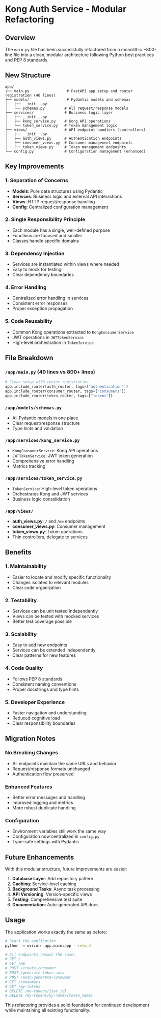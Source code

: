 # Kong Auth Service - Modular Refactoring

## Overview

The `main.py` file has been successfully refactored from a monolithic ~800-line file into a clean, modular architecture following Python best practices and PEP 8 standards.

## New Structure

```
app/
├── main.py                 # FastAPI app setup and router registration (40 lines)
├── models/                 # Pydantic models and schemas
│   ├── __init__.py
│   └── schemas.py         # All request/response models
├── services/              # Business logic layer
│   ├── __init__.py
│   ├── kong_service.py    # Kong API operations
│   └── token_service.py   # Token management logic
├── views/                 # API endpoint handlers (controllers)
│   ├── __init__.py
│   ├── auth_views.py      # Authentication endpoints
│   ├── consumer_views.py  # Consumer management endpoints
│   └── token_views.py     # Token management endpoints
└── config.py              # Configuration management (enhanced)
```

## Key Improvements

### 1. **Separation of Concerns**
- **Models**: Pure data structures using Pydantic
- **Services**: Business logic and external API interactions
- **Views**: HTTP request/response handling
- **Config**: Centralized configuration management

### 2. **Single Responsibility Principle**
- Each module has a single, well-defined purpose
- Functions are focused and smaller
- Classes handle specific domains

### 3. **Dependency Injection**
- Services are instantiated within views where needed
- Easy to mock for testing
- Clear dependency boundaries

### 4. **Error Handling**
- Centralized error handling in services
- Consistent error responses
- Proper exception propagation

### 5. **Code Reusability**
- Common Kong operations extracted to `KongConsumerService`
- JWT operations in `JWTTokenService`
- High-level orchestration in `TokenService`

## File Breakdown

### `/app/main.py` (40 lines vs 800+ lines)
```python
# Clean setup with router registration
app.include_router(auth_router, tags=["authentication"])
app.include_router(consumer_router, tags=["consumers"])
app.include_router(token_router, tags=["tokens"])
```

### `/app/models/schemas.py`
- All Pydantic models in one place
- Clear request/response structure
- Type hints and validation

### `/app/services/kong_service.py`
- `KongConsumerService`: Kong API operations
- `JWTTokenService`: JWT token generation
- Comprehensive error handling
- Metrics tracking

### `/app/services/token_service.py`
- `TokenService`: High-level token operations
- Orchestrates Kong and JWT services
- Business logic consolidation

### `/app/views/`
- **auth_views.py**: `/` and `/me` endpoints
- **consumer_views.py**: Consumer management
- **token_views.py**: Token operations
- Thin controllers, delegate to services

## Benefits

### 1. **Maintainability**
- Easier to locate and modify specific functionality
- Changes isolated to relevant modules
- Clear code organization

### 2. **Testability**
- Services can be unit tested independently
- Views can be tested with mocked services
- Better test coverage possible

### 3. **Scalability**
- Easy to add new endpoints
- Services can be extended independently
- Clear patterns for new features

### 4. **Code Quality**
- Follows PEP 8 standards
- Consistent naming conventions
- Proper docstrings and type hints

### 5. **Developer Experience**
- Faster navigation and understanding
- Reduced cognitive load
- Clear responsibility boundaries

## Migration Notes

### No Breaking Changes
- All endpoints maintain the same URLs and behavior
- Request/response formats unchanged
- Authentication flow preserved

### Enhanced Features
- Better error messages and handling
- Improved logging and metrics
- More robust duplicate handling

### Configuration
- Environment variables still work the same way
- Configuration now centralized in `config.py`
- Type-safe settings with Pydantic

## Future Enhancements

With this modular structure, future improvements are easier:

1. **Database Layer**: Add repository pattern
2. **Caching**: Service-level caching
3. **Background Tasks**: Async task processing
4. **API Versioning**: Version-specific views
5. **Testing**: Comprehensive test suite
6. **Documentation**: Auto-generated API docs

## Usage

The application works exactly the same as before:

```bash
# Start the application
python -m uvicorn app.main:app --reload

# All endpoints remain the same:
# GET / 
# GET /me
# POST /create-consumer
# POST /generate-token-auto
# POST /auto-generate-consumer
# GET /consumers
# GET /my-tokens
# DELETE /my-tokens/{jwt_id}
# DELETE /my-tokens/by-name/{token_name}
```

This refactoring provides a solid foundation for continued development while maintaining all existing functionality.
